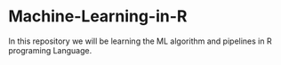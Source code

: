 # Machine-Learning-in-R
In this repository we will be learning the ML algorithm and pipelines in R programing Language.
